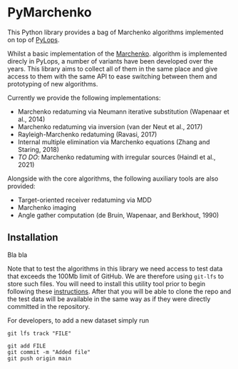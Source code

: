 # PyMarchenko

This Python library provides a bag of Marchenko algorithms implemented on top of [PyLops](https://pylops.readthedocs.io).

Whilst a basic implementation of the [Marchenko](https://pylops.readthedocs.io/en/latest/api/generated/pylops.waveeqprocessing.Marchenko.html#pylops.waveeqprocessing.Marchenko).
algorithm is implemented direcly in PyLops, a number of variants have been developed over the years. This library aims to collect
all of them in the same place and give access to them with the same API to ease switching between them and prototyping of new
algorithms.

Currently we provide the following implementations:

- Marchenko redatuming via Neumann iterative substitution (Wapenaar et al., 2014)
- Marchenko redatuming via inversion (van der Neut et al., 2017)
- Rayleigh-Marchenko redatuming (Ravasi, 2017)
- Internal multiple elimination via Marchenko equations (Zhang and Staring, 2018)
- *TO DO*: Marchenko redatuming with irregular sources (Haindl et al., 2021)

Alongside with the core algorithms, the following auxiliary tools are also provided:

- Target-oriented receiver redatuming via MDD
- Marchenko imaging
- Angle gather computation (de Bruin, Wapenaar, and Berkhout, 1990)


## Installation
Bla bla

Note that to test the algorithms in this library we need access to test data that exceeds the 100Mb limit of GitHub. 
We are therefore using ``git-lfs`` to store such files. You will need to install this utility tool prior to 
begin following these [instructions]( http://arfc.github.io/manual/guides/git-lfs). After that you will be able to clone 
the repo and the test data will be available in the same way as if they were directly committed in the repository.

For developers, to add a new dataset simply run

```
git lfs track "FILE"

git add FILE
git commit -m "Added file"
git push origin main
```